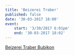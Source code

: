 ```yaml
---
title: 'Beizerei Traber'
published: false
date: '30-03-2017 18:00'
event:
    start: '3/30/2017 6:01pm'
    end: '30-03-2017 18:02'
---
```


[Beizerei Traber Bubikon](http://www.traber-bubikon.ch/home.htm)
